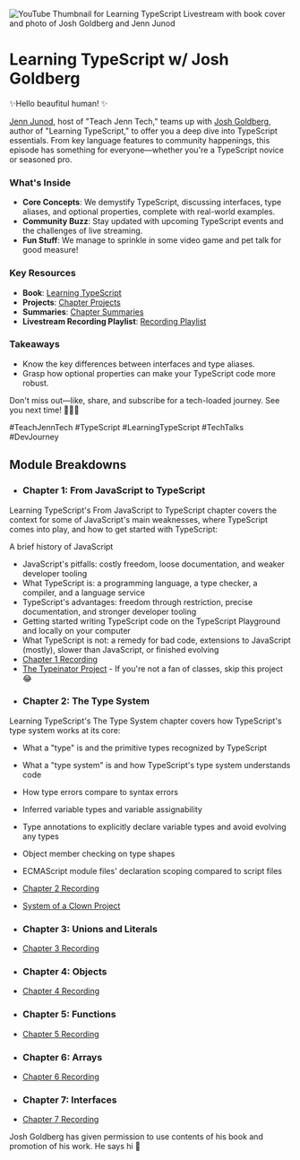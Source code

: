 ![YouTube Thumbnail for Learning TypeScript Livestream with book cover and photo of Josh Goldberg and Jenn Junod](https://user-images.githubusercontent.com/77285384/213764058-afaee6da-2057-43a6-9e36-f5f5ee467997.png)

# Learning TypeScript w/ Josh Goldberg

✨Hello beaufitul human! ✨

[Jenn Junod](http://linktr.ee/jennjunod), host of "Teach Jenn Tech," teams up with [Josh Goldberg](https://www.joshuakgoldberg.com/), author of "Learning TypeScript," to offer you a deep dive into TypeScript essentials. From key language features to community happenings, this episode has something for everyone—whether you're a TypeScript novice or seasoned pro. 

### What's Inside
- **Core Concepts**: We demystify TypeScript, discussing interfaces, type aliases, and optional properties, complete with real-world examples.
- **Community Buzz**: Stay updated with upcoming TypeScript events and the challenges of live streaming.
- **Fun Stuff**: We manage to sprinkle in some video game and pet talk for good measure!

### Key Resources
- **Book**: [Learning TypeScript](https://www.oreilly.com/library/view/learning-typescript/9781098110321/)
- **Projects**: [Chapter Projects](https://www.learningtypescript.com/projects)
- **Summaries**: [Chapter Summaries](https://www.learningtypescript.com/from-javascript-to-typescript)
- **Livestream Recording Playlist**: [Recording Playlist](https://www.youtube.com/playlist?list=PLlbXwLyUGk1yObhssreew0DMQmQ8yC_iJ)

### Takeaways
- Know the key differences between interfaces and type aliases.
- Grasp how optional properties can make your TypeScript code more robust.

Don't miss out—like, share, and subscribe for a tech-loaded journey. See you next time! 🎉👩‍💻

\#TeachJennTech \#TypeScript \#LearningTypeScript \#TechTalks \#DevJourney





## Module Breakdowns
- ### Chapter 1: From JavaScript to TypeScript
 Learning TypeScript's From JavaScript to TypeScript chapter covers the context for some of JavaScript's main weaknesses, where TypeScript comes into play, and how to get started with TypeScript:

A brief history of JavaScript
  - JavaScript's pitfalls: costly freedom, loose documentation, and weaker developer tooling
  - What TypeScript is: a programming language, a type checker, a compiler, and a language  service
  - TypeScript's advantages: freedom through restriction, precise documentation, and stronger developer tooling
  - Getting started writing TypeScript code on the TypeScript Playground and locally on your computer
  - What TypeScript is not: a remedy for bad code, extensions to JavaScript (mostly), slower than JavaScript, or finished evolving
  - [Chapter 1 Recording](https://youtube.com/live/K710B5oMYAU?feature=share)
   - [The Typeinator Project](https://www.learningtypescript.com/from-javascript-to-typescript/the-typeinator/)
    - If you're not a fan of classes, skip this project  😂
- ### Chapter 2: The Type System 
Learning TypeScript's The Type System chapter covers how TypeScript's type system works at its core:
  - What a "type" is and the primitive types recognized by TypeScript
  - What a "type system" is and how TypeScript's type system understands code
  - How type errors compare to syntax errors
  - Inferred variable types and variable assignability
  - Type annotations to explicitly declare variable types and avoid evolving any types
  - Object member checking on type shapes
  - ECMAScript module files' declaration scoping compared to script files

  - [Chapter 2 Recording](https://youtube.com/live/2XGpHFmgrAQ?feature=share)
  - [System of a Clown Project](https://www.learningtypescript.com/the-type-system/system-of-a-clown/)
  - ### Chapter 3: Unions and Literals
  - [Chapter 3 Recording](https://youtube.com/live/7vUtd2JDU5Y?feature=share)
  - ### Chapter 4: Objects
  - [Chapter 4 Recording](https://youtu.be/5m-VKKjzNJk)
  - ### Chapter 5: Functions 
  - [Chapter 5 Recording](https://youtu.be/W0fkrUicn6o)
  - ### Chapter 6: Arrays 
  - [Chapter 6 Recording](https://youtu.be/E1UmLmq-bt0)
  - ### Chapter 7: Interfaces 
  - [Chapter 7 Recording](https://youtu.be/U2szfBQjE3U)

Josh Goldberg has given permission to use contents of his book and promotion of his work. He says hi 👋